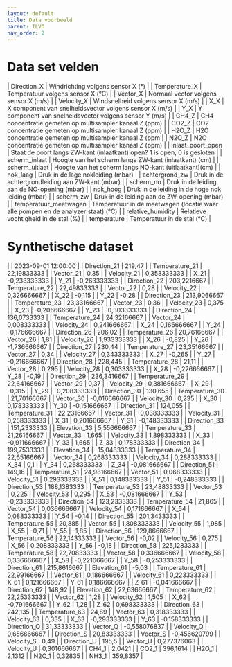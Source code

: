 ```yaml
---
layout: default
title: Data voorbeeld
parent: ILVO
nav_order: 2
---
```


# Data set velden

| Direction_X | Windrichting volgens sensor X (°) |
| Temperature_X | Temperatuur volgens sensor X (°C) |
| Vector_X | Normaal vector volgens sensor X (m/s) |
| Velocity_X | Windsnelheid volgens sensor X (m/s) |
| X_X | X component van snelheidsvector volgens sensor X (m/s) |
| Y_X | Y component van snelheidsvector volgens sensor Y (m/s) |
| CH4_Z | CH4 concentratie gemeten op multisampler kanaal Z (ppm) |
| CO2_Z | CO2 concentratie gemeten op multisampler kanaal Z (ppm) |
| H2O_Z | H2O concentratie gemeten op multisampler kanaal Z (ppm |
| N2O_Z | N2O concentratie gemeten op multisampler kanaal Z (ppm) |
| inlaat_poort_open | Staat de poort langs ZW-kant (inlaatkant) open? 1 is open, 0 is gesloten |
| scherm_inlaat | Hoogte van het scherm langs ZW-kant (inlaatkant) (cm) |
| scherm_uitlaat | Hoogte van het scherm langs NO-kant (uitlaatkant)(cm) |
| nok_laag | Druk in de lage nokleiding (mbar) |
| achtergrond_zw | Druk in de achtergrondleiding aan ZW-kant (mbar) |
| scherm_no | Druk in de leiding aan de NO-opening (mbar) |
| nok_hoog | Druk in de leiding in de hoge nok leiding (mbar) |
| scherm_zw | Druk in de leiding aan de ZW-opening (mbar) |
| temperatuur_meetwagen | Temperatuur in de meetwagen (locatie waar alle pompen en de analyzer staat) (°C) |
| relative_humidity | Relatieve vochtigheid in de stal (%) |
| temperature | Temperatuur in de stal (°C) |

# Synthetische dataset

|  | 2023-09-01 12:00:00 |
| Direction_21 | 219,47 |
| Temperature_21 | 22,19833333 |
| Vector_21 | 0,35 |
| Velocity_21 | 0,353333333 |
| X_21 | -0,233333333 |
| Y_21 | -0,263333333 |
| Direction_22 | 203,2216667 |
| Temperature_22 | 22,49833333 |
| Vector_22 | 0,28 |
| Velocity_22 | 0,326666667 |
| X_22 | -0,115 |
| Y_22 | -0,28 |
| Direction_23 | 213,9066667 |
| Temperature_23 | 23,33166667 |
| Vector_23 | 0,36 |
| Velocity_23 | 0,375 |
| X_23 | -0,206666667 |
| Y_23 | -0,303333333 |
| Direction_24 | 136,0733333 |
| Temperature_24 | 24,32166667 |
| Vector_24 | 0,008333333 |
| Velocity_24 | 0,241666667 |
| X_24 | 0,166666667 |
| Y_24 | -0,176666667 |
| Direction_26 | 206,02 |
| Temperature_26 | 20,76166667 |
| Vector_26 | 1,81 |
| Velocity_26 | 1,933333333 |
| X_26 | -0,825 |
| Y_26 | -1,736666667 |
| Direction_27 | 230,44 |
| Temperature_27 | 23,35166667 |
| Vector_27 | 0,34 |
| Velocity_27 | 0,343333333 |
| X_27 | -0,265 |
| Y_27 | -0,216666667 |
| Direction_28 | 228,445 |
| Temperature_28 | 21,11 |
| Vector_28 | 0,295 |
| Velocity_28 | 0,303333333 |
| X_28 | -0,226666667 |
| Y_28 | -0,19 |
| Direction_29 | 236,3416667 |
| Temperature_29 | 22,64166667 |
| Vector_29 | 0,37 |
| Velocity_29 | 0,381666667 |
| X_29 | -0,315 |
| Y_29 | -0,208333333 |
| Direction_30 | 130,655 |
| Temperature_30 | 21,70166667 |
| Vector_30 | -0,016666667 |
| Velocity_30 | 0,235 |
| X_30 | 0,178333333 |
| Y_30 | -0,151666667 |
| Direction_31 | 124,055 |
| Temperature_31 | 22,23166667 |
| Vector_31 | -0,038333333 |
| Velocity_31 | 0,258333333 |
| X_31 | 0,201666667 |
| Y_31 | -0,148333333 |
| Direction_33 | 151,2333333 |
| Elevation_33 | 5,556666667 |
| Temperature_33 | 21,26166667 |
| Vector_33 | 1,665 |
| Velocity_33 | 1,898333333 |
| X_33 | -0,911666667 |
| Y_33 | 1,665 |
| Z_33 | 0,178333333 |
| Direction_34 | 199,7533333 |
| Elevation_34 | -15,04833333 |
| Temperature_34 | 22,65166667 |
| Vector_34 | 0,268333333 |
| Velocity_34 | 0,288333333 |
| X_34 | 0,1 |
| Y_34 | 0,268333333 |
| Z_34 | -0,081666667 |
| Direction_51 | 149,16 |
| Temperature_51 | 24,98166667 |
| Vector_51 | 0,068333333 |
| Velocity_51 | 0,293333333 |
| X_51 | 0,148333333 |
| Y_51 | -0,248333333 |
| Direction_53 | 188,1383333 |
| Temperature_53 | 23,48833333 |
| Vector_53 | 0,225 |
| Velocity_53 | 0,295 |
| X_53 | -0,081666667 |
| Y_53 | -0,233333333 |
| Direction_54 | 123,2333333 |
| Temperature_54 | 21,865 |
| Vector_54 | 0,036666667 |
| Velocity_54 | 0,171666667 |
| X_54 | 0,088333333 |
| Y_54 | -0,14 |
| Direction_55 | 201,3433333 |
| Temperature_55 | 20,885 |
| Vector_55 | 1,808333333 |
| Velocity_55 | 1,985 |
| X_55 | -0,71 |
| Y_55 | -1,85 |
| Direction_56 | 129,8666667 |
| Temperature_56 | 22,14333333 |
| Vector_56 | -0,02 |
| Velocity_56 | 0,275 |
| X_56 | 0,208333333 |
| Y_56 | -0,18 |
| Direction_58 | 225,1283333 |
| Temperature_58 | 22,70833333 |
| Vector_58 | 0,336666667 |
| Velocity_58 | 0,336666667 |
| X_58 | -0,221666667 |
| Y_58 | -0,253333333 |
| Direction_61 | 215,8616667 |
| Elevation_61 | -5,03 |
| Temperature_61 | 22,99166667 |
| Vector_61 | 0,186666667 |
| Velocity_61 | 0,223333333 |
| X_61 | 0,121666667 |
| Y_61 | 0,186666667 |
| Z_61 | -0,041666667 |
| Direction_62 | 148,92 |
| Elevation_62 | 22,63666667 |
| Temperature_62 | 22,25333333 |
| Vector_62 | 1,28 |
| Velocity_62 | 1,505 |
| X_62 | -0,791666667 |
| Y_62 | 1,28 |
| Z_62 | 0,698333333 |
| Direction_63 | 242,135 |
| Temperature_63 | 24,89 |
| Vector_63 | 0,318333333 |
| Velocity_63 | 0,335 |
| X_63 | -0,293333333 |
| Y_63 | -0,158333333 |
| Direction_Q | 31,33333333 |
| Vector_Q | -0,558076837 |
| Velocity_Q | 0,656666667 |
| Direction_S | 20,83333333 |
| Vector_S | -0,456620799 |
| Velocity_S | 0,49 |
| Direction_U | 195,5 |
| Vector_U | 0,277376063 |
| Velocity_U | 0,301666667 |
| CH4_1 | 2,0421 |
| CO2_1 | 396,1614 |
| H2O_1 | 2,1312 |
| N2O_1 | 0,32835 |
| NH3_1 | 359,8357 |